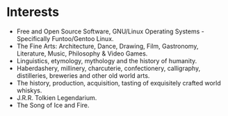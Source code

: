 Interests
=========

* Free and Open Source Software, GNU/Linux Operating Systems - Specifically Funtoo/Gentoo Linux.
* The Fine Arts: Architecture, Dance, Drawing, Film, Gastronomy, Literature, Music, Philosophy & Video Games.
* Linguistics, etymology, mythology and the history of humanity.
* Haberdashery, millinery, charcuterie, confectionery, calligraphy, distilleries, breweries and other old world arts.
* The history, production, acquisition, tasting of exquisitely crafted world whiskys.
* J.R.R. Tolkien Legendarium.
* The Song of Ice and Fire.
